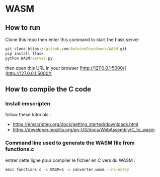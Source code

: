 # WASM

## How to run

Clone this repo then enter this command to start the flask server
```bat
git clone https://github.com/AntoineDieudonne/WASM.git
pip install flask
python WASM/server.py
```
then open this URL in your browser [http://127.0.0.1:5000/](http://127.0.0.1:5000/)


## How to compile the C code

### Install emscripten

follow these tutorials : 
- https://emscripten.org/docs/getting_started/downloads.html
- https://developer.mozilla.org/en-US/docs/WebAssembly/C_to_wasm

### Command line used to generate the WASM file from functions.c

entrer cette ligne pour compiler le fichier en C vers du WASM :
```bat
emcc functions.c -s WASM=1 -o converter.wasm --no-entry
```

## 